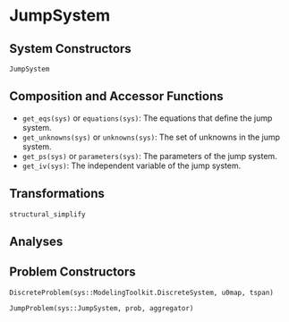 # JumpSystem

## System Constructors

```@docs
JumpSystem
```

## Composition and Accessor Functions

  - `get_eqs(sys)` or `equations(sys)`: The equations that define the jump system.
  - `get_unknowns(sys)` or `unknowns(sys)`: The set of unknowns in the jump system.
  - `get_ps(sys)` or `parameters(sys)`: The parameters of the jump system.
  - `get_iv(sys)`: The independent variable of the jump system.

## Transformations

```@docs; canonical=false
structural_simplify
```

## Analyses

## Problem Constructors

```@docs; canonical=false
DiscreteProblem(sys::ModelingToolkit.DiscreteSystem, u0map, tspan)
```

```@docs
JumpProblem(sys::JumpSystem, prob, aggregator)
```
